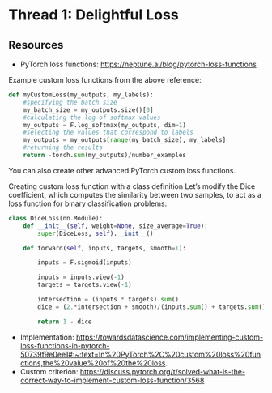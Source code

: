 # Thread 1: Delightful Loss

## Resources

* PyTorch loss functions: https://neptune.ai/blog/pytorch-loss-functions

Example custom loss functions from the above reference: 

```python
def myCustomLoss(my_outputs, my_labels):
    #specifying the batch size
    my_batch_size = my_outputs.size()[0]
    #calculating the log of softmax values           
    my_outputs = F.log_softmax(my_outputs, dim=1)
    #selecting the values that correspond to labels
    my_outputs = my_outputs[range(my_batch_size), my_labels]
    #returning the results
    return -torch.sum(my_outputs)/number_examples
```


You can also create other advanced PyTorch custom loss functions. 

Creating custom loss function with a class definition
Let’s modify the Dice coefficient, which computes the similarity between two samples, to act as a loss function for binary classification problems:

```python
class DiceLoss(nn.Module):
    def __init__(self, weight=None, size_average=True):
        super(DiceLoss, self).__init__()

    def forward(self, inputs, targets, smooth=1):

        inputs = F.sigmoid(inputs)

        inputs = inputs.view(-1)
        targets = targets.view(-1)

        intersection = (inputs * targets).sum()
        dice = (2.*intersection + smooth)/(inputs.sum() + targets.sum() + smooth)

        return 1 - dice
```


* Implementation: https://towardsdatascience.com/implementing-custom-loss-functions-in-pytorch-50739f9e0ee1#:~:text=In%20PyTorch%2C%20custom%20loss%20functions,the%20value%20of%20the%20loss.
* Custom criterion: https://discuss.pytorch.org/t/solved-what-is-the-correct-way-to-implement-custom-loss-function/3568


